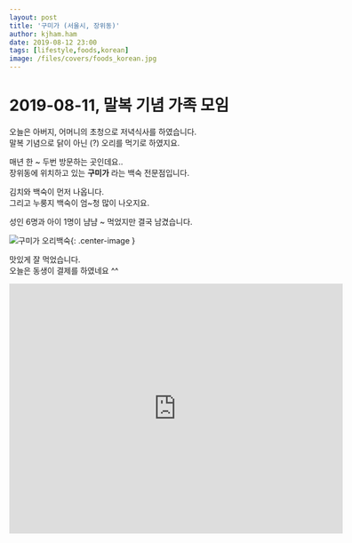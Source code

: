 ```yaml
---
layout: post
title: '구미가 (서울시, 장위동)'
author: kjham.ham
date: 2019-08-12 23:00
tags: [lifestyle,foods,korean]
image: /files/covers/foods_korean.jpg
---
```


# 2019-08-11, 말복 기념 가족 모임

오늘은 아버지, 어머니의 초청으로 저녁식사를 하였습니다.  
말복 기념으로 닭이 아닌 (?) 오리를 먹기로 하였지요.  

매년 한 ~ 두번 방문하는 곳인데요..  
장위동에 위치하고 있는 **구미가** 라는 백숙 전문점입니다.  

김치와 백숙이 먼저 나옵니다.  
그리고 누룽지 백숙이 엄~청 많이 나오지요.  

성인 6명과 아이 1명이 냠냠 ~ 먹었지만 결국 남겼습니다.  

![구미가 오리백숙]({{site.url}}{{site.baseurl}}/files/lifestyle/last_chicken_gumiga.jpg){: .center-image }  

맛있게 잘 먹었습니다.  
오늘은 동생이 결제를 하였네요 ^^  

<iframe src="https://www.google.com/maps/embed?pb=!1m18!1m12!1m3!1d3160.360682229075!2d127.04807761564898!3d37.61720282898176!2m3!1f0!2f0!3f0!3m2!1i1024!2i768!4f13.1!3m3!1m2!1s0x357cbb8e23aa7b91%3A0xfa59ab1d19530804!2z6rWs66-46rCA!5e0!3m2!1sko!2skr!4v1565622434486!5m2!1sko!2skr" width="600" height="450" frameborder="0" style="border:0" allowfullscreen></iframe>